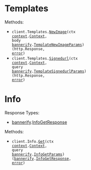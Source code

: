 # Templates

Methods:

- <code title="post /v1/templates/createImage">client.Templates.<a href="https://pkg.go.dev/github.com/stainless-sdks/bannerify-go#TemplateService.NewImage">NewImage</a>(ctx <a href="https://pkg.go.dev/context">context</a>.<a href="https://pkg.go.dev/context#Context">Context</a>, body <a href="https://pkg.go.dev/github.com/stainless-sdks/bannerify-go">bannerify</a>.<a href="https://pkg.go.dev/github.com/stainless-sdks/bannerify-go#TemplateNewImageParams">TemplateNewImageParams</a>) (http.Response, <a href="https://pkg.go.dev/builtin#error">error</a>)</code>
- <code title="get /v1/templates/signedurl">client.Templates.<a href="https://pkg.go.dev/github.com/stainless-sdks/bannerify-go#TemplateService.Signedurl">Signedurl</a>(ctx <a href="https://pkg.go.dev/context">context</a>.<a href="https://pkg.go.dev/context#Context">Context</a>, query <a href="https://pkg.go.dev/github.com/stainless-sdks/bannerify-go">bannerify</a>.<a href="https://pkg.go.dev/github.com/stainless-sdks/bannerify-go#TemplateSignedurlParams">TemplateSignedurlParams</a>) (http.Response, <a href="https://pkg.go.dev/builtin#error">error</a>)</code>

# Info

Response Types:

- <a href="https://pkg.go.dev/github.com/stainless-sdks/bannerify-go">bannerify</a>.<a href="https://pkg.go.dev/github.com/stainless-sdks/bannerify-go#InfoGetResponse">InfoGetResponse</a>

Methods:

- <code title="get /v1/info">client.Info.<a href="https://pkg.go.dev/github.com/stainless-sdks/bannerify-go#InfoService.Get">Get</a>(ctx <a href="https://pkg.go.dev/context">context</a>.<a href="https://pkg.go.dev/context#Context">Context</a>, query <a href="https://pkg.go.dev/github.com/stainless-sdks/bannerify-go">bannerify</a>.<a href="https://pkg.go.dev/github.com/stainless-sdks/bannerify-go#InfoGetParams">InfoGetParams</a>) (<a href="https://pkg.go.dev/github.com/stainless-sdks/bannerify-go">bannerify</a>.<a href="https://pkg.go.dev/github.com/stainless-sdks/bannerify-go#InfoGetResponse">InfoGetResponse</a>, <a href="https://pkg.go.dev/builtin#error">error</a>)</code>
